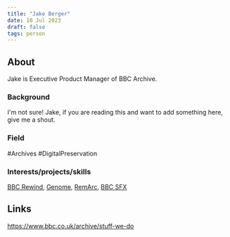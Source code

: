 ```yaml
---
title: "Jake Berger"
date: 10 Jul 2023
draft: false
tags: person
---
```



## About
Jake is Executive Product Manager of BBC Archive.

### Background
I'm not sure!
Jake, if you are reading this and want to add something here, give me a shout.

### Field
#Archives #DigitalPreservation 

### Interests/projects/skills
[BBC Rewind](https://bbcrewind.co.uk/), [Genome](https://genome.ch.bbc.co.uk/), [RemArc](https://remarc.bbcrewind.co.uk/), [BBC SFX](https://sound-effects.bbcrewind.co.uk/)

## Links
https://www.bbc.co.uk/archive/stuff-we-do